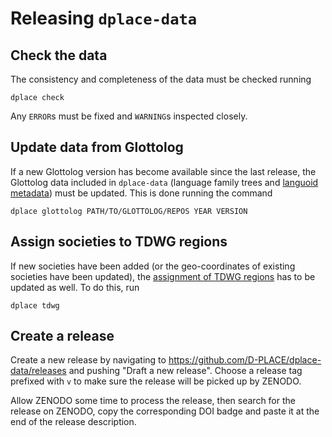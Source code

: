 
# Releasing `dplace-data`

## Check the data

The consistency and completeness of the data must be checked running
```
dplace check
```
Any `ERROR`s must be fixed and `WARNING`s inspected closely.


## Update data from Glottolog

If a new Glottolog version has become available since the last release, the Glottolog
data included in `dplace-data` (language family trees and [languoid metadata](csv/glottolog.csv)) must be updated. This is done running the command
```
dplace glottolog PATH/TO/GLOTTOLOG/REPOS YEAR VERSION
```


## Assign societies to TDWG regions

If new societies have been added (or the geo-coordinates of existing societies have
been updated), the [assignment of TDWG regions](geo/societies_tdwg.json) has to be
updated as well. To do this, run
```
dplace tdwg
```


## Create a release

Create a new release by navigating to https://github.com/D-PLACE/dplace-data/releases
and pushing "Draft a new release". Choose a release tag prefixed with `v` to make 
sure the release will be picked up by ZENODO.

Allow ZENODO some time to process the release, then search for the release on
ZENODO, copy the corresponding DOI badge and paste it at the end of the release
description.
